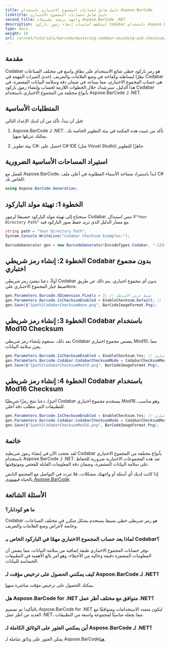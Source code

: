 ```yaml
---
title: دليل شامل لحسابات المجموع الاختباري باستخدام Aspose.BarCode
linktitle: دليل شامل لحسابات المجموع الاختباري
second_title: واجهة برمجة تطبيقات Aspose.BarCode .NET
description: استكشف أساسيات إنشاء رموز باركود Codabar باستخدام Aspose.BarCode لـ .NET. يغطي هذا الدليل خطوة بخطوة كيفية إنشاء رموز باركود مع وبدون مبالغ اختبارية، مما يعزز سلامة البيانات ودقتها.
type: docs
weight: 10
url: /ar/net/tutorials/barcode/mastering-codabar-encoding-and-checksum/guide-to-checksum-calculation/
---
```

## مقدمة

Codabar هو رمز باركود خطي شائع الاستخدام على نطاق واسع في مختلف الصناعات نظرًا لبساطته وكفاءته في وضع العلامات والتعريف. إحدى الميزات المهمة في Codabar هي حساب المجموع الاختباري، مما يساعد في ضمان دقة وسلامة البيانات المشفرة. في هذا الدليل، سنرشدك خلال الخطوات اللازمة لحساب وإنشاء رموز باركود Codabar بأنواع مختلفة من المجموع الاختباري باستخدام Aspose.BarCode لـ .NET.

## المتطلبات الأساسية

قبل أن تبدأ، تأكد من أن لديك الإعداد التالي:

1.  Aspose.BarCode لـ .NET: تأكد من تثبيت هذه المكتبة في بيئة التطوير الخاصة بك. يمكنك تنزيلها من[هنا](https://releases.aspose.com/barcode/net/).
   
2. بيئة تطوير C#: احصل على C# IDE (مثل Visual Studio) جاهزًا للتطوير.


## استيراد المساحات الأساسية الضرورية

للعمل مع Aspose.BarCode، ابدأ باستيراد مساحة الأسماء المطلوبة في أعلى ملف C# الخاص بك:

```csharp
using Aspose.BarCode.Generation;
```

## الخطوة 1: تهيئة مولد الباركود

 ستحتاج إلى تهيئة مولد الباركود خصيصًا لرموز Codabar. لا تنس استبدال`"Your Directory Path"` مع مسار الدليل الذي تريد حفظ صور الباركود فيه.

```csharp
string path = "Your Directory Path";
System.Console.WriteLine("Codabar Checksum Examples:");

BarcodeGenerator gen = new BarcodeGenerator(EncodeTypes.Codabar, "-12345-");
```

## الخطوة 2: إنشاء رمز شريطي Codabar بدون مجموع اختباري

 أولاً، دعنا ننشئ رمز شريطي Codabar بدون أي مجموع اختباري. يتم ذلك عن طريق ضبط خيار المجموع الاختباري على`None`.

```csharp
gen.Parameters.Barcode.XDimension.Pixels = 2; // ضبط عرض الأشرطة
gen.Parameters.Barcode.IsChecksumEnabled = EnableChecksum.Default; // لا يوجد مجموع اختباري
gen.Save($"{path}CodabarChecksumNone.png", BarCodeImageFormat.Png);
```

## الخطوة 3: إنشاء رمز شريطي Codabar باستخدام Mod10 Checksum

بعد ذلك، سنقوم بإنشاء رمز شريطي Codabar يتضمن مجموع اختباري Mod10، مما يعزز سلامة البيانات.

```csharp
gen.Parameters.Barcode.IsChecksumEnabled = EnableChecksum.Yes; // تمكين المجموع الاختباري
gen.Parameters.Barcode.Codabar.CodabarChecksumMode = CodabarChecksumMode.Mod10; // مجموعة Mod10
gen.Save($"{path}CodabarChecksumMod10.png", BarCodeImageFormat.Png);
```

## الخطوة 4: إنشاء رمز شريطي Codabar باستخدام Mod16 Checksum

أخيرًا، دعنا ننتج رمزًا شريطيًا Codabar يستخدم مجموع اختباري Mod16، وهو مناسب للتطبيقات التي تتطلب دقة أعلى.

```csharp
gen.Parameters.Barcode.IsChecksumEnabled = EnableChecksum.Yes; // تمكين المجموع الاختباري
gen.Parameters.Barcode.Codabar.CodabarChecksumMode = CodabarChecksumMode.Mod16; // مجموعة Mod16
gen.Save($"{path}CodabarChecksumMod16.png", BarCodeImageFormat.Png);
```

## خاتمة

لقد نجحت الآن في إنشاء رموز شريطية Codabar بأنواع مختلفة من المجموع الاختباري باستخدام Aspose.BarCode لـ .NET. تعد هذه المجموعات الاختبارية ضرورية للحفاظ على سلامة البيانات المشفرة، وضمان دقة المعلومات القابلة للفحص وموثوقيتها.

إذا كانت لديك أي أسئلة أو واجهتك مشكلات، فلا تتردد في التواصل مع المجتمع النابض بالحياة في[منتدى Aspose.BarCode](https://forum.aspose.com/c/barcode/13).

## الأسئلة الشائعة

### ما هو كودابار؟

Codabar هو رمز شريطي خطي بسيط يستخدم بشكل متكرر في مختلف الصناعات، وخاصة لأغراض وضع العلامات والتعريف.

### لماذا يعد حساب المجموع الاختباري مهمًا في الباركود الخاص بـ Codabar؟

توفر حسابات المجموع الاختباري طبقة إضافية من سلامة البيانات، مما يضمن أن المعلومات المشفرة دقيقة وخالية من الأخطاء، وهو أمر بالغ الأهمية في التطبيقات الحساسة للبيانات.

### كيف يمكنني الحصول على ترخيص مؤقت لـ Aspose.BarCode لـ .NET؟

 يمكنك الحصول على ترخيص مؤقت مباشرة من[هنا](https://purchase.conholdate.com/temporary-license/).

### هل Aspose.BarCode for .NET متوافق مع مختلف أطر عمل .NET؟

بالتأكيد! تم تصميم Aspose.BarCode for .NET ليكون متعدد الاستخدامات ومتوافقًا مع العديد من أطر عمل .NET، مما يجعله مناسبًا لمجموعة واسعة من التطبيقات.

### أين يمكنني العثور على الوثائق الكاملة لـ Aspose.BarCode لـ .NET؟

يمكن العثور على وثائق شاملة لـ Aspose.BarCode[هنا](https://reference.aspose.com/barcode/net/).